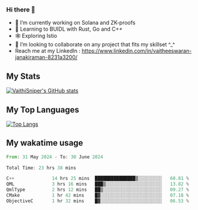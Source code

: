 ### Hi there 👋

- 🔭 I’m currently working on Solana and ZK-proofs
- 📖 Learning to BUIDL with Rust, Go and C++
- 🕸️ Exploring Istio
- 👯 I’m looking to collaborate on any project that fits my skillset ^_^
- Reach me at my LinkedIn : https://www.linkedin.com/in/vaitheeswaran-janakiraman-8231a3200/

## My Stats
[![VaithiSniper's GitHub stats](https://github-readme-stats.vercel.app/api?username=VaithiSniper&hide=stars&theme=radical)](https://github.com/anuraghazra/github-readme-stats)

## My Top Languages

[![Top Langs](https://github-readme-stats.vercel.app/api/top-langs/?username=VaithiSniper&layout=compact)](https://github.com/anuraghazra/github-readme-stats)

## My wakatime usage

<!--START_SECTION:waka-->

```rust
From: 31 May 2024 - To: 30 June 2024

Total Time: 23 hrs 38 mins

C++              14 hrs 25 mins  ███████████████▒░░░░░░░░░   60.81 %
QML              3 hrs 16 mins   ███▒░░░░░░░░░░░░░░░░░░░░░   13.82 %
QmlType          2 hrs 12 mins   ██▒░░░░░░░░░░░░░░░░░░░░░░   09.27 %
CMake            1 hr 42 mins    █▓░░░░░░░░░░░░░░░░░░░░░░░   07.18 %
ObjectiveC       1 hr 32 mins    █▓░░░░░░░░░░░░░░░░░░░░░░░   06.53 %
```

<!--END_SECTION:waka-->
